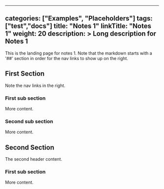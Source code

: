
---
categories: ["Examples", "Placeholders"]
tags: ["test","docs"] 
title: "Notes 1"
linkTitle: "Notes 1"
weight: 20
description: >
  Long description for Notes 1
---

This is the landing page for notes 1.  Note that the markdown starts with a
'##' section in order for the nav links to show up on the right.

## First Section

Note the nav links in the right.

### First sub section

More content.

### Second sub section

More content.

## Second Section

The second header content.

### First sub section

More content.
